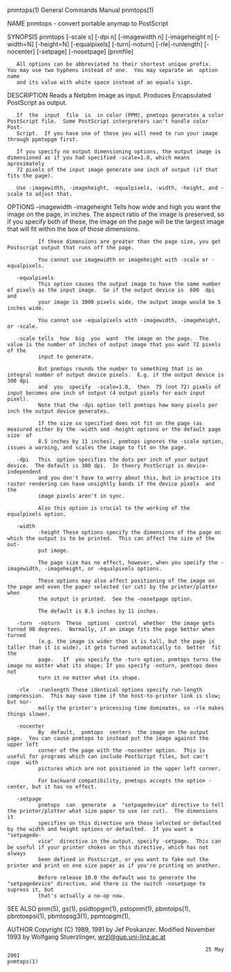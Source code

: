 pnmtops(1)                                                    General Commands Manual                                                   pnmtops(1)

NAME
       pnmtops - convert portable anymap to PostScript

SYNOPSIS
       pnmtops  [-scale  s]  [-dpi  n]  [-imagewidth  n]  [-imageheight n] [-width=N] [-height=N] [-equalpixels] [-turn|-noturn] [-rle|-runlength]
       [-nocenter] [-setpage] [-nosetpage] [pnmfile]

       All options can be abbreviated to their shortest unique prefix.  You may use two hyphens instead of one.  You may separate an  option  name
       and its value with white space instead of an equals sign.

DESCRIPTION
       Reads a Netpbm image as input.  Produces Encapsulated PostScript as output.

       If  the  input  file  is  in color (PPM), pnmtops generates a color PostScript file.  Some PostScript interpreters can't handle color Post‐
       Script.  If you have one of these you will need to run your image through ppmtopgm first.

       If you specify no output dimensioning options, the output image is dimensioned as if you had specified -scale=1.0, which means aproximately
       72 pixels of the input image generate one inch of output (if that fits the page).

       Use -imagewidth, -imageheight, -equalpixels, -width, -height, and -scale to adjust that.

OPTIONS
       -imagewidth
              -imageheight  Tells  how wide and high you want the image on the page, in inches.  The aspect ratio of the image is preserved, so if
              you specify both of these, the image on the page will be the largest image that will fit within the box of those dimensions.

              If these dimensions are greater than the page size, you get Postscript output that runs off the page.

              You cannot use imagewidth or imageheight with -scale or -equalpixels.

       -equalpixels
              This option causes the output image to have the same number of pixels as the input image.  So if the output device is  600  dpi  and
              your image is 3000 pixels wide, the output image would be 5 inches wide.

              You cannot use -equalpixels with -imagewidth, -imageheight, or -scale.

       -scale tells  how  big  you  want  the image on the page.  The value is the number of inches of output image that you want 72 pixels of the
              input to generate.

              But pnmtops rounds the number to something that is an integral number of output device pixels.  E.g. if the output device is 300 dpi
              and  you  specify  -scale=1.0,  then  75 (not 72) pixels of input becomes one inch of output (4 output pixels for each input pixel).
              Note that the -dpi option tell pnmtops how many pixels per inch the output device generates.

              If the size so specified does not fit on the page (as measured either by the -width and -height options or the default page size  of
              8.5 inches by 11 inches), pnmtops ignores the -scale option, issues a warning, and scales the image to fit on the page.

       -dpi   This  option specifies the dots per inch of your output device.  The default is 300 dpi.  In theory PostScript is device-independent
              and you don't have to worry about this, but in practice its raster rendering can have unsightly bands if the device pixels  and  the
              image pixels aren't in sync.

              Also this option is crucial to the working of the equalpixels option.

       -width
              -height These options specify the dimensions of the page on which the output is to be printed.  This can affect the size of the out‐
              put image.

              The page size has no effect, however, when you specify the -imagewidth, -imageheight, or -equalpixels options.

              These options may also affect positioning of the image on the page and even the paper selected (or cut) by the printer/plotter  when
              the output is printed.  See the -nosetpage option.

              The default is 8.5 inches by 11 inches.

       -turn  -noturn  These  options  control  whether  the image gets turned 90 degrees.  Normally, if an image fits the page better when turned
              (e.g. the image is wider than it is tall, but the page is taller than it is wide), it gets turned automatically to  better  fit  the
              page.   If  you specify the -turn option, pnmtops turns the image no matter what its shape; If you specify -noturn, pnmtops does not
              turn it no matter what its shape.

       -rle   -runlength These identical options specify run-length compression.  This may save time if the host-to-printer link is slow; but nor‐
              mally the printer's processing time dominates, so -rle makes things slower.

       -nocenter
              By  default,  pnmtops  centers  the image on the output page.  You can cause pnmtops to instead put the image against the upper left
              corner of the page with the -nocenter option.  This is useful for programs which can include PostScript files, but can't  cope  with
              pictures which are not positioned in the upper left corner.

              For backward compatibility, pnmtops accepts the option -center, but it has no effect.

       -setpage
              pnmtops  can  generate  a  "setpagedevice" directive to tell the printer/plotter what size paper to use (or cut).  The dimensions it
              specifies on this directive are those selected or defaulted by the width and height options or defaulted.  If you want a "setpagede‐
              vice"  directive in the output, specify -setpage.  This can be useful if your printer chokes on this directive, which has not always
              been defined in Postscript, or you want to fake out the printer and print on one size paper as if you're printing on another.

              Before release 10.0 the default was to generate the "setpagedevice" directive, and there is the switch -nosetpage to supress it, but
              that's actually a no-op now.

SEE ALSO
       pnm(5), gs(1), psidtopgm(1), pstopnm(1), pbmtolps(1), pbmtoepsi(1), pbmtopsg3(1), ppmtopgm(1),

AUTHOR
       Copyright (C) 1989, 1991 by Jef Poskanzer.
       Modified November 1993 by Wolfgang Stuerzlinger, wrzl@gup.uni-linz.ac.at

                                                                    25 May 2001                                                         pnmtops(1)
